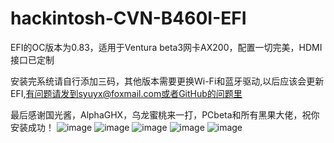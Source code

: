# hackintosh-CVN-B460I-EFI
EFI的OC版本为0.83，适用于Ventura beta3网卡AX200，配置一切完美，HDMI接口已定制


安装完系统请自行添加三码，其他版本需要更换Wi-Fi和蓝牙驱动,以后应该会更新EFI,有问题请发到syuyx@foxmail.com或者GitHub的问题里


最后感谢国光酱，AlphaGHX，乌龙蜜桃来一打，PCbeta和所有黑果大佬，祝你安装成功！
![image](https://user-images.githubusercontent.com/88355063/181165414-1ff6c5dc-ae42-4741-8930-befdde7be531.png)
![image](https://user-images.githubusercontent.com/88355063/181165423-008a52d1-8e88-4a8c-b7f9-55013dba4437.png)
![image](https://user-images.githubusercontent.com/88355063/181165432-851542a3-c2a0-4334-80b7-40ffd5a1486e.png)
![image](https://user-images.githubusercontent.com/88355063/181165444-c5226244-c94c-4ffc-aa9a-cb84eb1361fd.png)
![image](https://user-images.githubusercontent.com/88355063/181165449-30eb5938-999f-4fbe-9cf1-4bb40e5a4c41.png)
